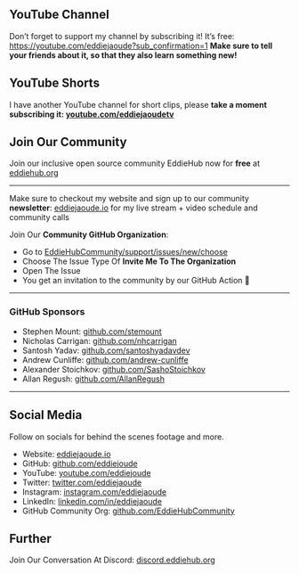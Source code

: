 ## YouTube Channel
Don’t forget to support my channel by subscribing it! It’s free: https://youtube.com/eddiejaoude?sub_confirmation=1
**Make sure to tell your friends about it, so that they also learn something new!**

## YouTube Shorts
I have another YouTube channel for short clips, please **take a moment subscribing it: [youtube.com/eddiejaoudetv](https://youtube.com/eddiejaoudetv?sub_confirmation=1)**

## Join Our Community
Join our inclusive open source community EddieHub now for **free** at [eddiehub.org](https://www.eddiehub.org)
 
---

Make sure to checkout my website and sign up to our community **newsletter**: [eddiejaoude.io](https://www.eddiejaoude.io) for my live stream + video schedule and community calls

Join Our **Community GitHub Organization**:
 
- Go to [EddieHubCommunity/support/issues/new/choose](https://github.com/EddieHubCommunity/support/issues/new/choose) 
- Choose The Issue Type Of **Invite Me To The Organization**
- Open The Issue
- You get an invitation to the community by our GitHub Action 🎉

---

### GitHub Sponsors
- Stephen Mount: [github.com/stemount](https://github.com/stemount)
- Nicholas Carrigan: [github.com/nhcarrigan](https://github.com/nhcarrigan)
- Santosh Yadav: [github.com/santoshyadavdev](https://github.com/santoshyadavdev)
- Andrew Cunliffe: [github.com/andrew-cunliffe](https://github.com/andrew-cunliffe)
- Alexander Stoichkov: [github.com/SashoStoichkov](https://github.com/SashoStoichkov)
- Allan Regush: [github.com/AllanRegush](https://github.com/AllanRegush)
 
---
 
## Social Media
Follow on socials for behind the scenes footage and more.

- Website: [eddiejaoude.io](https://www.eddiejaoude.io) 
- GitHub: [github.com/eddiejoude](https://github.com/eddiejaoude)
- YouTube: [youtube.com/eddiejoude](https://youtube.com/eddiejaoude)
- Twitter: [twitter.com/eddiejaoude](https://twitter.com/eddiejaoude)
- Instagram: [instagram.com/eddiejaoude](https://instagram.com/eddiejaoude)
- LinkedIn: [linkedin.com/in/eddiejaoude](https://linkedin.com/in/eddiejaoude)
- GitHub Community Org: [github.com/EddieHubCommunity](https://github.com/EddieHubCommunity)

## Further
Join Our Conversation At Discord: [discord.eddiehub.org](https://discord.eddiehub.org/)
